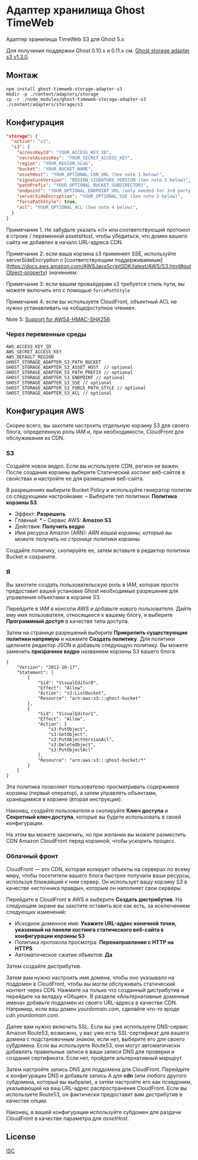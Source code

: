 # Адаптер хранилища Ghost TimeWeb

Адаптер хранилища TimeWeb S3 для Ghost 5.x

Для получения поддержки Ghost 0.10.x и 0.11.x см.
[Ghost storage adapter s3 v1.3.0](https://github.com/vo0doo/ghost-timeweb-storage-adapter-s3/releases/tag/v1.3.0).

## Монтаж

```shell
npm install ghost-timeweb-storage-adapter-s3
mkdir -p ./content/adapters/storage
cp -r ./node_modules/ghost-timeweb-storage-adapter-s3 ./content/adapters/storage/s3
```

## Конфигурация

```json
"storage": {
  "active": "s3",
  "s3": {
    "accessKeyId": "YOUR_ACCESS_KEY_ID",
    "secretAccessKey": "YOUR_SECRET_ACCESS_KEY",
    "region": "YOUR_REGION_SLUG",
    "bucket": "YOUR_BUCKET_NAME",
    "assetHost": "YOUR_OPTIONAL_CDN_URL (See note 1 below)",
    "signatureVersion": "REGION_SIGNATURE_VERSION (See note 5 below)",
    "pathPrefix": "YOUR_OPTIONAL_BUCKET_SUBDIRECTORY",
    "endpoint": "YOUR_OPTIONAL_ENDPOINT_URL (only needed for 3rd party S3 providers)",
    "serverSideEncryption": "YOUR_OPTIONAL_SSE (See note 2 below)",
    "forcePathStyle": true,
    "acl": "YOUR_OPTIONAL_ACL (See note 4 below)",
  }
}
```
Примечание 1. Не забудьте указать «//» или соответствующий протокол в строке / переменной assetsHost, чтобы убедиться, что домен вашего сайта не добавлен в начало URL-адреса CDN.

Примечание 2: если ваша корзина s3 применяет SSE, используйте serverSideEncryption с [соответствующим поддерживаемым] (https://docs.aws.amazon.com/AWSJavaScriptSDK/latest/AWS/S3.html#putObject-property) значением.

Примечание 3: если вашим провайдерам s3 требуется стиль пути, вы можете включить его с помощью `forcePathStyle`

Примечание 4: если вы используете CloudFront, объектный ACL не нужно устанавливать на «общедоступное чтение».

Note 5: [Support for AWS4-HMAC-SHA256](https://github.com/vo0doo/ghost-timeweb-storage-adapter-s3/issues/43)

### Через переменные среды

```
AWS_ACCESS_KEY_ID
AWS_SECRET_ACCESS_KEY
AWS_DEFAULT_REGION
GHOST_STORAGE_ADAPTER_S3_PATH_BUCKET
GHOST_STORAGE_ADAPTER_S3_ASSET_HOST  // optional
GHOST_STORAGE_ADAPTER_S3_PATH_PREFIX // optional
GHOST_STORAGE_ADAPTER_S3_ENDPOINT // optional
GHOST_STORAGE_ADAPTER_S3_SSE // optional
GHOST_STORAGE_ADAPTER_S3_FORCE_PATH_STYLE // optional
GHOST_STORAGE_ADAPTER_S3_ACL // optional
```

## Конфигурация AWS
Скорее всего, вы захотите настроить отдельную корзину S3 для своего блога, определенную роль IAM и, при необходимости, CloudFront для обслуживания из CDN.

### S3
Создайте новое ведро. Если вы используете CDN, регион не важен. После создания корзины выберите Статический хостинг веб-сайтов в свойствах и настройте ее для размещения веб-сайта.

В разрешениях выберите Bucket Policy и используйте генератор политик со следующими настройками:
– Выберите тип политики: **Политика корзины S3**.
- Эффект: **Разрешить**
- Главный: *
– Сервис AWS: **Amazon S3**
- Действия: **Получить ведро**
- Имя ресурса Amazon (ARN): *ARN вашей корзины, который вы можете получить на странице политики корзины*

Создайте политику, скопируйте ее, затем вставьте в редактор политики Bucket и сохраните.

### Я
Вы захотите создать пользовательскую роль в IAM, которая просто предоставит вашей установке Ghost необходимые разрешения для управления объектами в корзине S3.

Перейдите в IAM в консоли AWS и добавьте нового пользователя. Дайте ему имя пользователя, относящееся к вашему блогу, и выберите **Программный доступ** в качестве типа доступа.

Затем на странице разрешений выберите **Прикрепить существующие политики напрямую** и нажмите **Создать политику**. Для политики щелкните редактор JSON и добавьте следующую политику. Вы можете заменить **призрачное ведро** названием корзины S3 вашего блога.
```
{
    "Version": "2012-10-17",
    "Statement": [
        {
            "Sid": "VisualEditor0",
            "Effect": "Allow",
            "Action": "s3:ListBucket",
            "Resource": "arn:aws:s3:::ghost-bucket"
        },
        {
            "Sid": "VisualEditor1",
            "Effect": "Allow",
            "Action": [
                "s3:PutObject",
                "s3:GetObject",
                "s3:PutObjectVersionAcl",
                "s3:DeleteObject",
                "s3:PutObjectAcl"
            ],
            "Resource": "arn:aws:s3:::ghost-bucket/*"
        }
    ]
}
```

Эта политика позволяет пользователю просматривать содержимое корзины (первый оператор), а затем управлять объектами, хранящимися в корзине (вторая инструкция).

Наконец, создайте пользователя и скопируйте **Ключ доступа** и **Секретный ключ доступа**, которые вы будете использовать в своей конфигурации.

На этом вы можете закончить, но при желании вы можете разместить CDN Amazon CloudFront перед корзиной, чтобы ускорить процесс.

### Облачный фронт
CloudFront — это CDN, которая копирует объекты на серверах по всему миру, чтобы посетители вашего блога быстрее получали ваши ресурсы, используя ближайший к ним сервер. Он использует вашу корзину S3 в качестве «источника правды», которым он наполняет свои серверы.

Перейдите в CloudFront в AWS и выберите **Создать дистрибутив**. На следующем экране вы захотите оставить все как есть, за исключением следующих изменений:
- Исходное доменное имя: **Укажите URL-адрес конечной точки, указанный на панели хостинга статического веб-сайта в конфигурации корзины S3**
- Политика протокола просмотра: **Перенаправление с HTTP на HTTPS**
- Автоматическое сжатие объектов: **Да**

Затем создайте дистрибутив.

Затем вам нужно настроить имя домена, чтобы оно указывало на поддомен в CloudFront, чтобы вы могли обслуживать статический контент через CDN. Нажмите на только что созданный дистрибутив и перейдите на вкладку «Общие». В разделе «Альтернативные доменные имена» добавьте поддомен из своего URL-адреса в качестве CDN. Например, если ваш домен *yourdomain.com*, сделайте что-то вроде *cdn.yourdomain.com*.

Далее вам нужно включить SSL. Если вы уже используете DNS-сервис Amazon Route53, возможно, у вас уже есть SSL-сертификат для вашего домена с подстановочным знаком, если нет, выберите его для своего субдомена. Если вы используете Route53, они могут автоматически добавлять правильные записи в ваши записи DNS для проверки и создания сертификата. Если нет, пройдите альтернативный маршрут.

Затем настройте запись DNS для поддомена для CloudFront. Перейдите к конфигурации DNS и добавьте запись A для **cdn** (или любого другого субдомена, который вы выбрали), а затем настройте его как псевдоним, указывающий на ваш URL-адрес распространения CloudFront. Если вы используете Route53, он фактически предоставит вам дистрибутив в качестве опции.

Наконец, в вашей конфигурации используйте субдомен для раздачи CloudFront в качестве параметра для *assetHost*.

## License

[ISC](./LICENSE.md)
